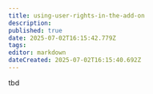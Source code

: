 ```yaml
---
title: using-user-rights-in-the-add-on
description: 
published: true
date: 2025-07-02T16:15:42.779Z
tags: 
editor: markdown
dateCreated: 2025-07-02T16:15:40.692Z
---
```


<!---Todo: Fixme--->
tbd